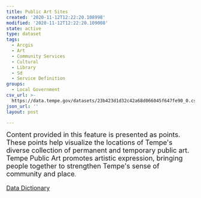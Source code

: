 ```yaml
---
title: Public Art Sites
created: '2020-11-12T12:22:20.108998'
modified: '2020-11-12T12:22:20.109008'
state: active
type: dataset
tags:
  - Arcgis
  - Art
  - Community Services
  - Cultural
  - Library
  - Sd
  - Service Definition
groups:
  - Local Government
csv_url: >-
  https://data.tempe.gov/datasets/23b423d1d32c42a68d066045f647fe90_0.csv?outSR=%7B%22latestWkid%22%3A4326%2C%22wkid%22%3A4326%7D
json_url: ''
layout: post

---
```

<div><div><font size='4'>Content provided in this feature is presented as points. These points help visualize the locations of Tempe's diverse collection of permanent and temporary public art. Tempe Public Art promotes artistic expression, bringing people together to strengthen Tempe's sense of community and place</font>. </div></div><div><br /></div><div><a href='https://gis.tempe.gov/public-art-dictionary/' rel='nofollow ugc' target='_blank'><font size='3'>Data Dictionary</font></a><br /></div>
